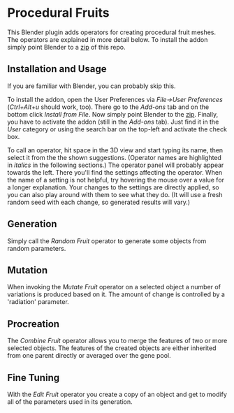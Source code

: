 # Procedural Fruits
This Blender plugin adds operators for creating procedural fruit meshes.
The operators are explained in more detail below.
To install the addon simply point Blender to a [zip](https://github.com/leafar-tb/proc-fruits/archive/master.zip) of this repo.

## Installation and Usage
If you are familiar with Blender, you can probably skip this.

To install the addon, open the User Preferences via *File->User Preferences* (*Ctrl+Alt+u* should work, too).
There go to the *Add-ons* tab and on the bottom click *Install from File*.
Now simply point Blender to the [zip](https://github.com/leafar-tb/proc-fruits/archive/master.zip).
Finally, you have to activate the addon (still in the *Add-ons* tab).
Just find it in the *User* category or using the search bar on the top-left and activate the check box.

To call an operator, hit space in the 3D view and start typing its name, then select it from the the shown suggestions.
(Operator names are highlighted in *italics* in the following sections.)
The operator panel will probably appear towards the left.
There you'll find the settings affecting the operator.
When the name of a setting is not helpful, try hovering the mouse over a value for a longer explanation.
Your changes to the settings are directly applied, so you can also play around with them to see what they do.
(It will use a fresh random seed with each change, so generated results will vary.)

## Generation
Simply call the *Random Fruit* operator to generate some objects from random parameters.

## Mutation
When invoking the *Mutate Fruit* operator on a selected object a number of variations is produced based on it.
The amount of change is controlled by a 'radiation' parameter.

## Procreation
The *Combine Fruit* operator allows you to merge the features of two or more selected objects.
The features of the created objects are either inherited from one parent directly or averaged over the gene pool.

## Fine Tuning
With the *Edit Fruit* operator you create a copy of an object and get to modify all of the parameters used in its generation.
